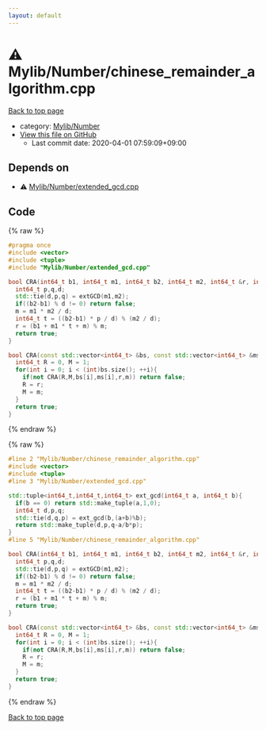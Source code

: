 ```yaml
---
layout: default
---
```


<!-- mathjax config similar to math.stackexchange -->
<script type="text/javascript" async
  src="https://cdnjs.cloudflare.com/ajax/libs/mathjax/2.7.5/MathJax.js?config=TeX-MML-AM_CHTML">
</script>
<script type="text/x-mathjax-config">
  MathJax.Hub.Config({
    TeX: { equationNumbers: { autoNumber: "AMS" }},
    tex2jax: {
      inlineMath: [ ['$','$'] ],
      processEscapes: true
    },
    "HTML-CSS": { matchFontHeight: false },
    displayAlign: "left",
    displayIndent: "2em"
  });
</script>

<script type="text/javascript" src="https://cdnjs.cloudflare.com/ajax/libs/jquery/3.4.1/jquery.min.js"></script>
<script src="https://cdn.jsdelivr.net/npm/jquery-balloon-js@1.1.2/jquery.balloon.min.js" integrity="sha256-ZEYs9VrgAeNuPvs15E39OsyOJaIkXEEt10fzxJ20+2I=" crossorigin="anonymous"></script>
<script type="text/javascript" src="../../../assets/js/copy-button.js"></script>
<link rel="stylesheet" href="../../../assets/css/copy-button.css" />


# :warning: Mylib/Number/chinese_remainder_algorithm.cpp

<a href="../../../index.html">Back to top page</a>

* category: <a href="../../../index.html#5fda78fda98ef9fc0f87c6b50d529f19">Mylib/Number</a>
* <a href="{{ site.github.repository_url }}/blob/master/Mylib/Number/chinese_remainder_algorithm.cpp">View this file on GitHub</a>
    - Last commit date: 2020-04-01 07:59:09+09:00




## Depends on

* :warning: <a href="extended_gcd.cpp.html">Mylib/Number/extended_gcd.cpp</a>


## Code

<a id="unbundled"></a>
{% raw %}
```cpp
#pragma once
#include <vector>
#include <tuple>
#include "Mylib/Number/extended_gcd.cpp"

bool CRA(int64_t b1, int64_t m1, int64_t b2, int64_t m2, int64_t &r, int64_t &m){
  int64_t p,q,d;
  std::tie(d,p,q) = extGCD(m1,m2);
  if((b2-b1) % d != 0) return false;
  m = m1 * m2 / d;
  int64_t t = ((b2-b1) * p / d) % (m2 / d);
  r = (b1 + m1 * t + m) % m;
  return true;
}

bool CRA(const std::vector<int64_t> &bs, const std::vector<int64_t> &ms, int64_t &r, int64_t &m){
  int64_t R = 0, M = 1;
  for(int i = 0; i < (int)bs.size(); ++i){
    if(not CRA(R,M,bs[i],ms[i],r,m)) return false;
    R = r;
    M = m;
  }
  return true;
}


```
{% endraw %}

<a id="bundled"></a>
{% raw %}
```cpp
#line 2 "Mylib/Number/chinese_remainder_algorithm.cpp"
#include <vector>
#include <tuple>
#line 3 "Mylib/Number/extended_gcd.cpp"

std::tuple<int64_t,int64_t,int64_t> ext_gcd(int64_t a, int64_t b){
  if(b == 0) return std::make_tuple(a,1,0);
  int64_t d,p,q;
  std::tie(d,q,p) = ext_gcd(b,(a+b)%b);
  return std::make_tuple(d,p,q-a/b*p);
}
#line 5 "Mylib/Number/chinese_remainder_algorithm.cpp"

bool CRA(int64_t b1, int64_t m1, int64_t b2, int64_t m2, int64_t &r, int64_t &m){
  int64_t p,q,d;
  std::tie(d,p,q) = extGCD(m1,m2);
  if((b2-b1) % d != 0) return false;
  m = m1 * m2 / d;
  int64_t t = ((b2-b1) * p / d) % (m2 / d);
  r = (b1 + m1 * t + m) % m;
  return true;
}

bool CRA(const std::vector<int64_t> &bs, const std::vector<int64_t> &ms, int64_t &r, int64_t &m){
  int64_t R = 0, M = 1;
  for(int i = 0; i < (int)bs.size(); ++i){
    if(not CRA(R,M,bs[i],ms[i],r,m)) return false;
    R = r;
    M = m;
  }
  return true;
}


```
{% endraw %}

<a href="../../../index.html">Back to top page</a>

